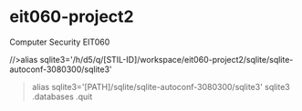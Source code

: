eit060-project2
===============

Computer Security EIT060

//>alias sqlite3='/h/d5/q/[STIL-ID]/workspace/eit060-project2/sqlite/sqlite-autoconf-3080300/sqlite3'
>alias sqlite3='[PATH]/sqlite/sqlite-autoconf-3080300/sqlite3'
>sqlite3
>.databases
>.quit

